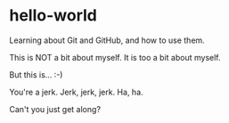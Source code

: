 # hello-world
Learning about Git and GitHub, and how to use them.

This is NOT a bit about myself.
It is too a bit about myself.

But this is... :-)

You're a jerk.
Jerk, jerk, jerk.
Ha, ha.

Can't you just get along?
